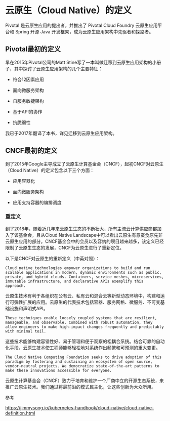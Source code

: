 # 云原生（Cloud Native）的定义
Pivotal 是云原生应用的提出者，并推出了 Pivotal Cloud Foundry 云原生应用平台和 Spring 开源 Java 开发框架，成为云原生应用架构中先驱者和探路者。

## Pivotal最初的定义
早在2015年Pivotal公司的Matt Stine写了一本叫做迁移到云原生应用架构的小册子，其中探讨了云原生应用架构的几个主要特征：

- 符合12因素应用

- 面向微服务架构

- 自服务敏捷架构

- 基于API的协作

- 抗脆弱性

我已于2017年翻译了本书，详见迁移到云原生应用架构。

## CNCF最初的定义
到了2015年Google主导成立了云原生计算基金会（CNCF），起初CNCF对云原生（Cloud Native）的定义包含以下三个方面：

- 应用容器化

- 面向微服务架构

- 应用支持容器的编排调度


### 重定义
到了2018年，随着近几年来云原生生态的不断壮大，所有主流云计算供应商都加入了该基金会，且从Cloud Native Landscape中可以看出云原生有意蚕食原先非云原生应用的部分。CNCF基金会中的会员以及容纳的项目越来越多，该定义已经限制了云原生生态的发展，CNCF为云原生进行了重新定位。

以下是CNCF对云原生的重新定义（中英对照）：
```
Cloud native technologies empower organizations to build and run scalable applications in modern, dynamic environments such as public, private, and hybrid clouds. Containers, service meshes, microservices, immutable infrastructure, and declarative APIs exemplify this approach.
```
云原生技术有利于各组织在公有云、私有云和混合云等新型动态环境中，构建和运行可弹性扩展的应用。云原生的代表技术包括容器、服务网格、微服务、不可变基础设施和声明式API。

```
These techniques enable loosely coupled systems that are resilient, manageable, and observable. Combined with robust automation, they allow engineers to make high-impact changes frequently and predictably with minimal toil.
```
这些技术能够构建容错性好、易于管理和便于观察的松耦合系统。结合可靠的自动化手段，云原生技术使工程师能够轻松地对系统作出频繁和可预测的重大变更。

```
The Cloud Native Computing Foundation seeks to drive adoption of this paradigm by fostering and sustaining an ecosystem of open source, vendor-neutral projects. We democratize state-of-the-art patterns to make these innovations accessible for everyone.
```
云原生计算基金会（CNCF）致力于培育和维护一个厂商中立的开源生态系统，来推广云原生技术。我们通过将最前沿的模式民主化，让这些创新为大众所用。

参考

https://jimmysong.io/kubernetes-handbook/cloud-native/cloud-native-definition.html
